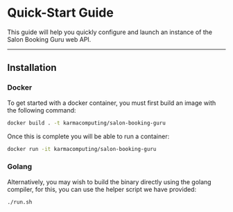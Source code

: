 # Quick-Start Guide

This guide will help you quickly configure and launch an instance of the Salon
Booking Guru web API.

---

## Installation

### Docker

To get started with a docker container, you must first build an image with the
following command:
```bash
docker build . -t karmacomputing/salon-booking-guru
```

Once this is complete you will be able to run a container:
```bash
docker run -it karmacomputing/salon-booking-guru
```

### Golang

Alternatively, you may wish to build the binary directly using the golang
compiler, for this, you can use the helper script we have provided:
```bash
./run.sh
```
